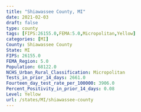 ```yaml
---
title: "Shiawassee County, MI"
date: 2021-02-03
draft: false
type: county
tags: [FIPS:26155.0,FEMA:5.0,Micropolitan,Yellow]
categories: [MI]
County: Shiawassee County
State: MI
FIPS: 26155.0
FEMA_Region: 5.0
Population: 68122.0
NCHS_Urban_Rural_Classification: Micropolitan
Tests_in_prior_14_days: 2661.0
Fourteen_day_test_rate_per_100000: 3906.0
Percent_Positivity_in_prior_14_days: 0.08
Level: Yellow
url: /states/MI/shiawassee-county
---
```




